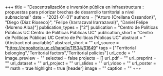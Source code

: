 +++
title = "Descentralización e inversión pública en infraestructura : propuestas para priorizar brechas de desarrollo territorial a nivel subnacional"
date = "2021-01-01"
authors = ["Arturo {Orellana Ossandon}", "Diego {Diaz Rioseco}", "Felipe {Irarrazaval Irarrazaval}", "Daniel Felipe {Moreno Alba}"]
publication_types = ["2"]
publication = "Centro de Políticas Públicas UC Centro de Políticas Públicas UC"
publication_short = "Centro de Políticas Públicas UC Centro de Políticas Públicas UC"
abstract = "(Abstract not available)"
abstract_short = ""
url_source = "https://repositorio.uc.cl/handle/11534/61649"
tags = ["Territorial belonging","Territorial factors","Territorial policies"]
url_code = ""
image_preview = ""
selected = false
projects = []
url_pdf = ""
url_preprint = ""
url_dataset = ""
url_project = ""
url_slides = ""
url_video = ""
url_poster = ""
math = true
highlight = true
[header]
image = ""
caption = ""
+++
